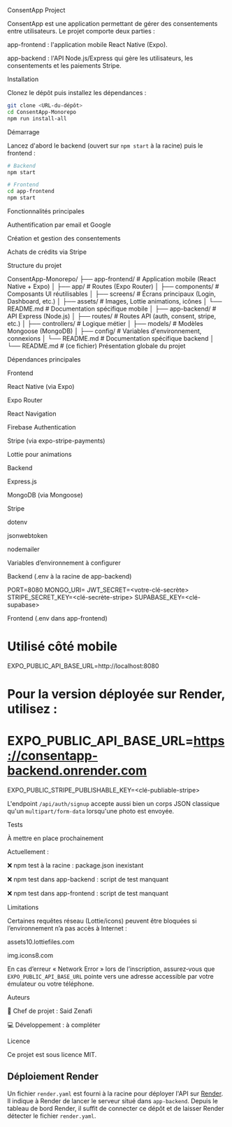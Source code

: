 ConsentApp Project

ConsentApp est une application permettant de gérer des consentements entre utilisateurs. Le projet comporte deux parties :

app-frontend : l'application mobile React Native (Expo).

app-backend : l'API Node.js/Express qui gère les utilisateurs, les consentements et les paiements Stripe.

Installation

Clonez le dépôt puis installez les dépendances :

```bash
git clone <URL-du-dépôt>
cd ConsentApp-Monorepo
npm run install-all
```

Démarrage

Lancez d'abord le backend (ouvert sur `npm start` à la racine) puis le frontend :

```bash
# Backend
npm start

# Frontend
cd app-frontend
npm start
```

Fonctionnalités principales

Authentification par email et Google

Création et gestion des consentements

Achats de crédits via Stripe

Structure du projet

ConsentApp-Monorepo/
├── app-frontend/        # Application mobile (React Native + Expo)
│   ├── app/             # Routes (Expo Router)
│   ├── components/      # Composants UI réutilisables
│   ├── screens/         # Écrans principaux (Login, Dashboard, etc.)
│   ├── assets/          # Images, Lottie animations, icônes
│   └── README.md        # Documentation spécifique mobile
│
├── app-backend/         # API Express (Node.js)
│   ├── routes/          # Routes API (auth, consent, stripe, etc.)
│   ├── controllers/     # Logique métier
│   ├── models/          # Modèles Mongoose (MongoDB)
│   ├── config/          # Variables d'environnement, connexions
│   └── README.md        # Documentation spécifique backend
│
└── README.md            # (ce fichier) Présentation globale du projet

Dépendances principales

Frontend

React Native (via Expo)

Expo Router

React Navigation

Firebase Authentication

Stripe (via expo-stripe-payments)

Lottie pour animations

Backend

Express.js

MongoDB (via Mongoose)

Stripe

dotenv

jsonwebtoken

nodemailer

Variables d’environnement à configurer

Backend (.env à la racine de app-backend)

PORT=8080
MONGO_URI=<votre-URI-MongoDB>
JWT_SECRET=<votre-clé-secrète>
STRIPE_SECRET_KEY=<clé-secrète-stripe>
SUPABASE_KEY=<clé-supabase>

Frontend (.env dans app-frontend)


# Utilisé côté mobile
EXPO_PUBLIC_API_BASE_URL=http://localhost:8080
# Pour la version déployée sur Render, utilisez :
# EXPO_PUBLIC_API_BASE_URL=https://consentapp-backend.onrender.com
EXPO_PUBLIC_STRIPE_PUBLISHABLE_KEY=<clé-publiable-stripe>

L'endpoint `/api/auth/signup` accepte aussi bien un corps JSON classique
qu'un `multipart/form-data` lorsqu'une photo est envoyée.

Tests

À mettre en place prochainement

Actuellement :

❌ npm test à la racine : package.json inexistant

❌ npm test dans app-backend : script de test manquant

❌ npm test dans app-frontend : script de test manquant

Limitations

Certaines requêtes réseau (Lottie/icons) peuvent être bloquées si l’environnement n’a pas accès à Internet :

assets10.lottiefiles.com

img.icons8.com

En cas d’erreur « Network Error » lors de l’inscription, assurez‑vous que
`EXPO_PUBLIC_API_BASE_URL` pointe vers une adresse accessible par votre
émulateur ou votre téléphone.

Auteurs

🧐 Chef de projet : Said Zenafi

💻 Développement : à compléter

Licence

Ce projet est sous licence MIT.

## Déploiement Render

Un fichier `render.yaml` est fourni à la racine pour déployer
l'API sur [Render](https://render.com). Il indique à Render de lancer
le serveur situé dans `app-backend`. Depuis le tableau de bord Render,
il suffit de connecter ce dépôt et de laisser Render détecter le fichier
`render.yaml`.
